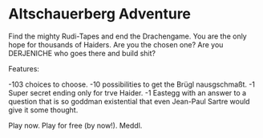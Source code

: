 # Altschauerberg Adventure

Find the mighty Rudi-Tapes and end the Drachengame. You are the only hope for thousands of Haiders. Are you the chosen one? Are you DERJENICHE who goes there and build shit?

Features:

-103 choices to choose.
-10 possibilities to get the Brügl nausgschmaßt.
-1 Super secret ending only for trve Haider.
-1 Eastegg with an answer to a question that is so goddman existential that even Jean-Paul Sartre would give it some thought.

Play now. Play for free (by now!). Meddl. 
